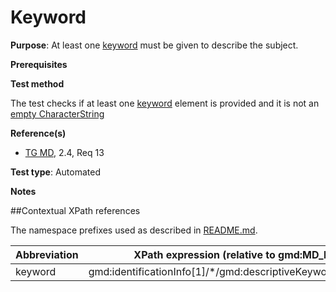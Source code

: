 # Keyword

**Purpose**: At least one [keyword](#keyword) must be given to describe the subject.

**Prerequisites**

**Test method**

The test checks if at least one [keyword](#keyword) element is provided and it is not an [empty CharacterString](http://inspire.ec.europa.eu/id/ats/metadata/1.3/iso-19115-19119/README#emptychar)

**Reference(s)**	 

* [TG MD](http://inspire.ec.europa.eu/id/ats/metadata/1.3/iso-19115-19119/README#ref_TG_MD), 2.4, Req 13

**Test type**: Automated

**Notes**

##Contextual XPath references

The namespace prefixes used as described in [README.md](http://inspire.ec.europa.eu/id/ats/metadata/1.3/iso-19115-19119/README#namespaces).

Abbreviation                                   |  XPath expression (relative to gmd:MD_Metadata)
-----------------------------------------------| -------------------------------------------------------------------------
<a name="keyword"></a> keyword  | gmd:identificationInfo[1]/\*/gmd:descriptiveKeywords/\*/gmd:keyword
